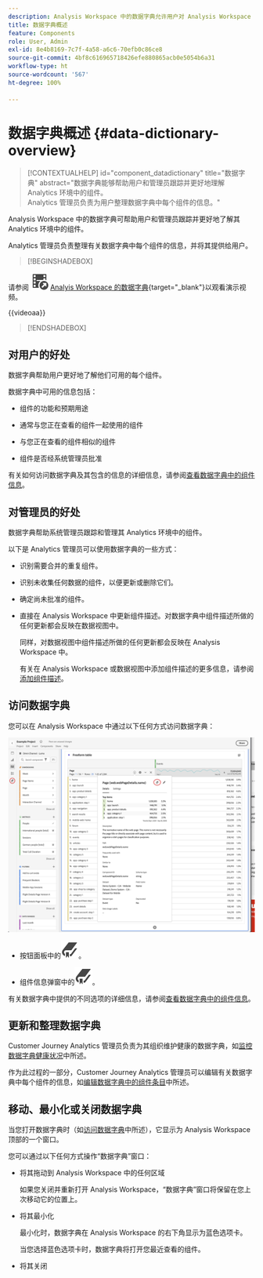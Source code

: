 ```yaml
---
description: Analysis Workspace 中的数据字典允许用户对 Analysis Workspace 中的各种组件进行编目和跟踪，包括组件的预期用途、批准情况、重复情况等等。
title: 数据字典概述
feature: Components
role: User, Admin
exl-id: 8e4b8169-7c7f-4a58-a6c6-70efb0c86ce8
source-git-commit: 4bf8c616965718426efe880865acb0e5054b6a31
workflow-type: ht
source-wordcount: '567'
ht-degree: 100%

---
```


# 数据字典概述 {#data-dictionary-overview}

<!-- markdownlint-disable MD034 -->

>[!CONTEXTUALHELP]
>id="component_datadictionary"
>title="数据字典"
>abstract="数据字典能够帮助用户和管理员跟踪并更好地理解 Analytics 环境中的组件。<br/>Analytics 管理员负责为用户整理数据字典中每个组件的信息。"

<!-- markdownlint-enable MD034 -->


Analysis Workspace 中的数据字典可帮助用户和管理员跟踪并更好地了解其 Analytics 环境中的组件。

Analytics 管理员负责整理有关数据字典中每个组件的信息，并将其提供给用户。


>[!BEGINSHADEBOX]

请参阅 ![VideoCheckedOut](/help/assets/icons/VideoCheckedOut.svg) [Analyis Workspace 的数据字典](https://video.tv.adobe.com/v/3418028/?quality=12&learn=on){target="_blank"}以观看演示视频。

{{videoaa}}

>[!ENDSHADEBOX]



## 对用户的好处

数据字典帮助用户更好地了解他们可用的每个组件。

数据字典中可用的信息包括：

* 组件的功能和预期用途

* 通常与您正在查看的组件一起使用的组件

* 与您正在查看的组件相似的组件

* 组件是否经系统管理员批准

有关如何访问数据字典及其包含的信息的详细信息，请参阅[查看数据字典中的组件信息](/help/components/data-dictionary/view-data-dictionary.md)。

## 对管理员的好处

数据字典帮助系统管理员跟踪和管理其 Analytics 环境中的组件。

以下是 Analytics 管理员可以使用数据字典的一些方式：

* 识别需要合并的重复组件。

* 识别未收集任何数据的组件，以便更新或删除它们。

* 确定尚未批准的组件。

* 直接在 Analysis Workspace 中更新组件描述。对数据字典中组件描述所做的任何更新都会反映在数据视图中。

  同样，对数据视图中组件描述所做的任何更新都会反映在 Analysis Workspace 中。

  有关在 Analysis Workspace 或数据视图中添加组件描述的更多信息，请参阅[添加组件描述](/help/components/add-component-descriptions.md)。

## 访问数据字典

您可以在 Analysis Workspace 中通过以下任何方式访问数据字典：

![左侧面板中的“数据字典”图标](assets/data-dictionary-access.png)

* 按钮面板中的![书签](/help/assets/icons/Bookmark.svg)。



* 组件信息弹窗中的![书签](/help/assets/icons/Bookmark.svg)。


有关数据字典中提供的不同选项的详细信息，请参阅[查看数据字典中的组件信息](/help/components/data-dictionary/view-data-dictionary.md)。

## 更新和整理数据字典

Customer Journey Analytics 管理员负责为其组织维护健康的数据字典，如[监控数据字典健康状况](/help/components/data-dictionary/monitor-data-dictionary-health.md)中所述。

作为此过程的一部分，Customer Journey Analytics 管理员可以编辑有关数据字典中每个组件的信息，如[编辑数据字典中的组件条目](/help/components/data-dictionary/edit-entries-data-dictionary.md)中所述。

## 移动、最小化或关闭数据字典

当您打开数据字典时（如[访问数据字典](#access-the-data-dictionary)中所述），它显示为 Analysis Workspace 顶部的一个窗口。

您可以通过以下任何方式操作“数据字典”窗口：

* 将其拖动到 Analysis Workspace 中的任何区域

  如果您关闭并重新打开 Analysis Workspace，“数据字典”窗口将保留在您上次移动它的位置上。<!--True?-->

* 将其最小化

  最小化时，数据字典在 Analysis Workspace 的右下角显示为蓝色选项卡。

  当您选择蓝色选项卡时，数据字典将打开您最近查看的组件。

* 将其关闭
